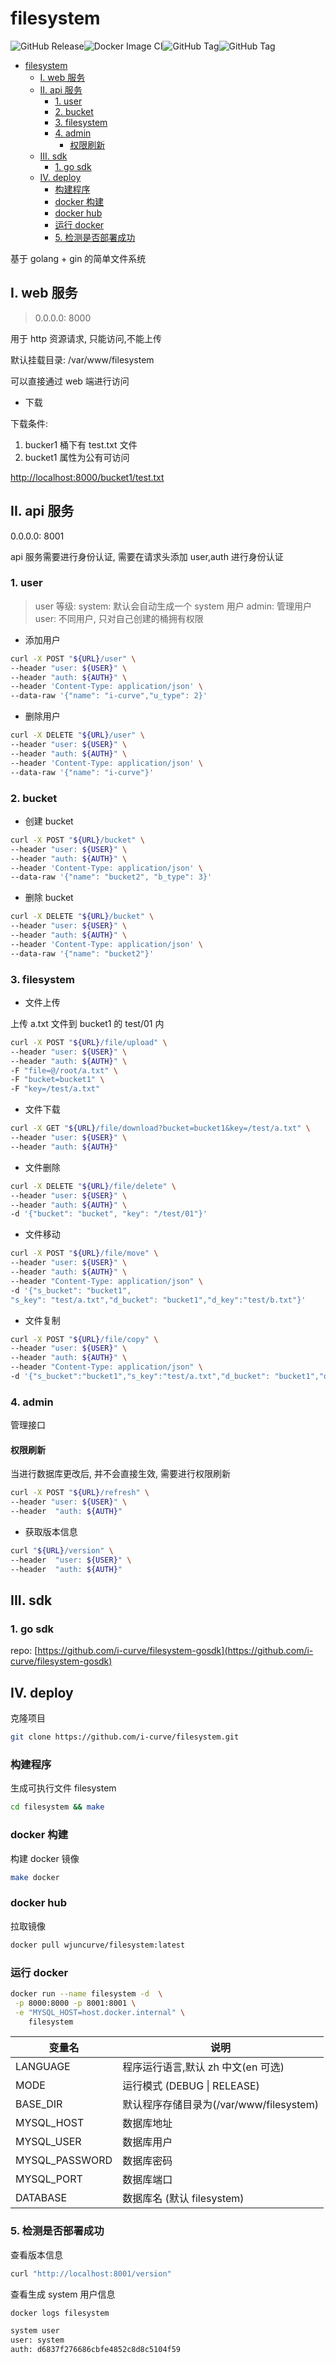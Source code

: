 # filesystem

![GitHub Release](https://img.shields.io/github/v/release/i-curve/filesystem)![[Docker Image CI](https://github.com/i-curve/filesystem/actions/workflows/docker-image.yml/badge.svg)](https://github.com/i-curve/filesystem/actions/workflows/docker-image.yml)![GitHub Tag](https://img.shields.io/github/v/tag/i-curve/filesystem-gosdk?label=filesystem-gosdk)![GitHub Tag](https://img.shields.io/github/v/tag/i-curve/filesystem-pysdk?label=filesystem-pysdk)

<!-- @import "[TOC]" {cmd="toc" depthFrom=1 depthTo=6 orderedList=false} -->

<!-- code_chunk_output -->

- [filesystem](#filesystem)
  - [I. web 服务](#i-web-服务)
  - [II. api 服务](#ii-api-服务)
    - [1. user](#1-user)
    - [2. bucket](#2-bucket)
    - [3. filesystem](#3-filesystem)
    - [4. admin](#4-admin)
      - [权限刷新](#权限刷新)
  - [III. sdk](#iii-sdk)
    - [1. go sdk](#1-go-sdk)
  - [IV. deploy](#iv-deploy)
    - [构建程序](#构建程序)
    - [docker 构建](#docker-构建)
    - [docker hub](#docker-hub)
    - [运行 docker](#运行-docker)
    - [5. 检测是否部署成功](#5-检测是否部署成功)

<!-- /code_chunk_output -->

基于 golang + gin 的简单文件系统

## I. web 服务

> 0.0.0.0: 8000

用于 http 资源请求, 只能访问,不能上传

默认挂载目录: /var/www/filesystem

可以直接通过 web 端进行访问

- 下载

下载条件:

1. bucker1 桶下有 test.txt 文件
2. bucket1 属性为公有可访问

[http://localhost:8000/bucket1/test.txt]()

## II. api 服务

0.0.0.0: 8001

api 服务需要进行身份认证, 需要在请求头添加 user,auth 进行身份认证

### 1. user

> user 等级:
> system: 默认会自动生成一个 system 用户
> admin: 管理用户
> user: 不同用户, 只对自己创建的桶拥有权限

- 添加用户

```bash
curl -X POST "${URL}/user" \
--header "user: ${USER}" \
--header "auth: ${AUTH}" \
--header 'Content-Type: application/json' \
--data-raw '{"name": "i-curve","u_type": 2}'
```

- 删除用户

```bash
curl -X DELETE "${URL}/user" \
--header "user: ${USER}" \
--header "auth: ${AUTH}" \
--header 'Content-Type: application/json' \
--data-raw '{"name": "i-curve"}'
```

### 2. bucket

- 创建 bucket

```bash
curl -X POST "${URL}/bucket" \
--header "user: ${USER}" \
--header "auth: ${AUTH}" \
--header 'Content-Type: application/json' \
--data-raw '{"name": "bucket2", "b_type": 3}'
```

- 删除 bucket

```bash
curl -X DELETE "${URL}/bucket" \
--header "user: ${USER}" \
--header "auth: ${AUTH}" \
--header 'Content-Type: application/json' \
--data-raw '{"name": "bucket2"}'
```

### 3. filesystem

- 文件上传

上传 a.txt 文件到 bucket1 的 test/01 内

```bash
curl -X POST "${URL}/file/upload" \
--header "user: ${USER}" \
--header "auth: ${AUTH}" \
-F "file=@/root/a.txt" \
-F "bucket=bucket1" \
-F "key=/test/a.txt"
```

- 文件下载

```bash
curl -X GET "${URL}/file/download?bucket=bucket1&key=/test/a.txt" \
--header "user: ${USER}" \
--header "auth: ${AUTH}"
```

- 文件删除

```bash
curl -X DELETE "${URL}/file/delete" \
--header "user: ${USER}" \
--header "auth: ${AUTH}" \
-d '{"bucket": "bucket", "key": "/test/01"}'
```

- 文件移动

```bash
curl -X POST "${URL}/file/move" \
--header "user: ${USER}" \
--header "auth: ${AUTH}" \
--header "Content-Type: application/json" \
-d '{"s_bucket": "bucket1",
"s_key": "test/a.txt","d_bucket": "bucket1","d_key":"test/b.txt"}'
```

- 文件复制

```bash
curl -X POST "${URL}/file/copy" \
--header "user: ${USER}" \
--header "auth: ${AUTH}" \
--header "Content-Type: application/json" \
-d '{"s_bucket":"bucket1","s_key":"test/a.txt","d_bucket": "bucket1","d_key": "new_path/dd/b.txt"}'
```

### 4. admin

管理接口

#### 权限刷新

当进行数据库更改后, 并不会直接生效, 需要进行权限刷新

```bash
curl -X POST "${URL}/refresh" \
--header "user: ${USER}" \
--header  "auth: ${AUTH}"
```

- 获取版本信息

```bash
curl "${URL}/version" \
--header  "user: ${USER}" \
--header  "auth: ${AUTH}"
```

## III. sdk

### 1. go sdk

repo: [https://github.com/i-curve/filesystem-gosdk](https://github.com/i-curve/filesystem-gosdk)

## IV. deploy

克隆项目

```bash
git clone https://github.com/i-curve/filesystem.git
```

### 构建程序

生成可执行文件 filesystem

```bash
cd filesystem && make
```

### docker 构建

构建 docker 镜像

```bash
make docker
```

### docker hub

拉取镜像

```bash
docker pull wjuncurve/filesystem:latest
```

### 运行 docker

```bash
docker run --name filesystem -d  \
 -p 8000:8000 -p 8001:8001 \
 -e "MYSQL_HOST=host.docker.internal" \
    filesystem
```

| 变量名         | 说明                                    |
| -------------- | --------------------------------------- |
| LANGUAGE       | 程序运行语言,默认 zh 中文(en 可选)      |
| MODE           | 运行模式 (DEBUG \| RELEASE)             |
| BASE_DIR       | 默认程序存储目录为(/var/www/filesystem) |
| MYSQL_HOST     | 数据库地址                              |
| MYSQL_USER     | 数据库用户                              |
| MYSQL_PASSWORD | 数据库密码                              |
| MYSQL_PORT     | 数据库端口                              |
| DATABASE       | 数据库名 (默认 filesystem)              |

### 5. 检测是否部署成功

查看版本信息

```bash
curl "http://localhost:8001/version"
```

查看生成 system 用户信息

```bash
docker logs filesystem
```

```txt
system user
user: system
auth: d6837f276686cbfe4852c8d8c5104f59
```
